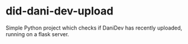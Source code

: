 # did-dani-dev-upload
Simple Python project which checks if DaniDev has recently uploaded, running on a flask server.
